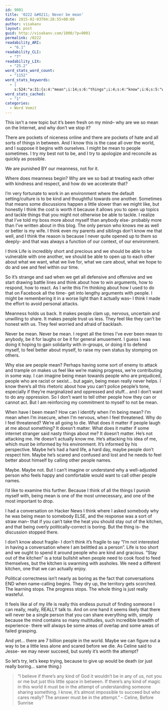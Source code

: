 ```yaml
---
id: 9001
title: '0222 &#8211; Never be mean'
date: 2015-02-03T04:28:55+00:00
author: visakanv
layout: post
guid: http://visakanv.com/1000/?p=9001
permalink: /0222
readability_ARI:
  - "6.1"
readability_CLI:
  - "7"
readability_LIX:
  - "25.2"
word_stats_word_count:
  - "1152"
word_stats_keywords:
  - |
    s:524:"a:31:{s:4:"mean";i:14;s:6:"things";i:4;s:4:"know";i:6;s:5:"world";i:3;s:6:"people";i:15;s:8:"meanness";i:3;s:11:"environment";i:3;s:4:"kind";i:4;s:6:"little";i:3;s:4:"like";i:5;s:5:"think";i:9;s:7:"because";i:5;s:4:"able";i:3;s:6:"person";i:4;s:4:"well";i:3;s:6:"better";i:3;s:4:"life";i:4;s:4:"want";i:4;s:4:"feel";i:8;s:8:"actually";i:3;s:5:"makes";i:3;s:5:"can't";i:4;s:6:"really";i:8;s:7:"there's";i:3;s:6:"matter";i:4;s:5:"maybe";i:6;s:7:"kitchen";i:4;s:6:"boring";i:3;s:5:"thing";i:3;s:4:"just";i:3;s:7:"attempt";i:3;}";
word_stats_cached:
  - "1"
categories:
  - Word Vomit
---
```

This isn&#8217;t a new topic but it&#8217;s been fresh on my mind– why are we so mean on the Internet, and why don&#8217;t we stop it?

There are pockets of niceness online and there are pockets of hate and all sorts of things in between. And I know this is the case all over the world, and I suppose it begins with ourselves. I might be mean to people sometimes. I try my best not to be, and I try to apologize and reconcile as quickly as possible.

We are punished BY our meanness, not for it.

Where does meanness begin? Why are we so bad at treating each other with kindness and respect, and how do we accelerate that?

I&#8217;m very fortunate to work in an environment where the default setting/culture is to be kind and thoughtful towards one another. Sometimes that means some discussions happen a little slower than we might like, but honestly I think the cost is worth it because it allows you to open up topics and tackle things that you might not otherwise be able to tackle. I realize that I&#8217;ve told my boss more about myself than anybody else- probably more than I&#8217;ve written about in this blog. The only person who knows me as well or better is my wife. I think even my parents and siblings don&#8217;t know me that well, and I think the reason is because I never quite opened up to them so deeply- and that was always a function of our context, of our environment.

I think Life is incredibly short and precious and we should be able to be vulnerable with one another, we should be able to open up to each other about what we want, what we live for, what we care about, what we hope to do and see and feel within our time.

So it&#8217;s strange and sad when we get all defensive and offensive and we start drawing battle lines and think about how to win arguments, how to respond, how to react. As I write this I&#8217;m thinking about how I used to do that on Facebook all the time- get into lengthy arguments with people. I might be remembering it in a worse light than it actually was– I think I made the effort to avoid personal attacks.

Meanness holds us back. It makes people clam up, nervous, uncertain and unwilling to share. It makes people trust us less. They feel like they can&#8217;t be honest with us. They feel worried and afraid of backlash.

Never be mean. Never be mean. I regret all the times I&#8217;ve ever been mean to anybody, be it for laughs or be it for general amusement. I guess I was doing it hoping to gain solidarity with in-groups, or doing it to defend myself, to feel better about myself, to raise my own status by stomping on others.

Why else are people mean? Perhaps having some sort of enemy to attack and trample on makes us feel like we&#8217;re making progress, we&#8217;re contributing in some way. I can imagine being mean towards people who are prejudiced, people who are racist or sexist&#8230; but again, being mean really never helps. I know there&#8217;s all this rhetoric about how you can&#8217;t police people&#8217;s tone, especially if they&#8217;re marginalized and oppressed and stuff&#8230; and I don&#8217;t want to do any oppression. So I don&#8217;t want to tell other people how they can or cannot act. But I am reinforcing my commitment to myself to not be mean.

When have I been mean? How can I identify when I&#8217;m being mean? I&#8217;m mean when I&#8217;m insecure, when I&#8217;m nervous, when I feel threatened. Why do I feel threatened? We&#8217;re all going to die. What does it matter if people laugh at me about something? It doesn&#8217;t matter. What does it matter if some internet stranger said nasty things about me? It doesn&#8217;t matter. He&#8217;s not attacking me. He doesn&#8217;t actually know me. He&#8217;s attacking his idea of me, which must be informed by his environment. It&#8217;s informed by his perspective. Maybe he&#8217;s had a hard life, a hard day, maybe people don&#8217;t respect him. Maybe he&#8217;s scared and confused and lost and he needs to feel better about himself by calling other people names.

Maybe. Maybe not. But I can&#8217;t imagine or understand why a well-adjusted person who feels happy and comfortable would want to call other people names.

I&#8217;d like to examine this further. Because I think of all the things I punish myself with, being mean is one of the most unnecessary, and one of the most important to drop.

I had a conversation on Hacker News I think where I asked somebody why he was being mean to somebody ELSE, and the response was a sort of straw man– that if you can&#8217;t take the heat you should stay out of the kitchen, and that being overly politically-correct is boring. But the thing is- the discussion stopped there.

I don&#8217;t know about fragile- I don&#8217;t think it&#8217;s fragile to say &#8220;I&#8217;m not interested in having a conversation where I am belittled as a person&#8221;. Life is too short and we ought to spend it around people who are kind and gracious. &#8220;Stay out of the kitchen&#8221; is a total bullshit when people need to cook food to feed themselves, but the kitchen is swarming with assholes. We need a different kitchen, one that we can actually enjoy.

Political correctness isn&#8217;t nearly as boring as the fact that conversations END when name-calling begins. They dry up, the territory gets scorched. The learning stops. The progress stops. The whole thing is just really wasteful.

It feels like al of my life is really this endless pursuit of finding someone I can really, really, REALLY talk to. And on one hand it seems likely that there will never be a single person that you can share everything with, simply because the mind contains so many multitudes, such incredible breadth of experience- there will always be some areas of overlap and some areas of failed grasping.

And yet&#8230; there are 7 billion people in the world. Maybe we can figure out a way to be a little less alone and scared before we die. As Celine said to Jesse- we may never succeed, but surely it&#8217;s worth the attempt?

So let&#8217;s try, let&#8217;s keep trying, because to give up would be death (or just really boring&#8230; same thing.)

> &#8220;I believe if there&#8217;s any kind of God it wouldn&#8217;t be in any of us, not you or me but just this little space in between. If there&#8217;s any kind of magic in this world it must be in the attempt of understanding someone sharing something. I know, it&#8217;s almost impossible to succeed but who cares really? The answer must be in the attempt.&#8221; – Celine, Before Sunrise